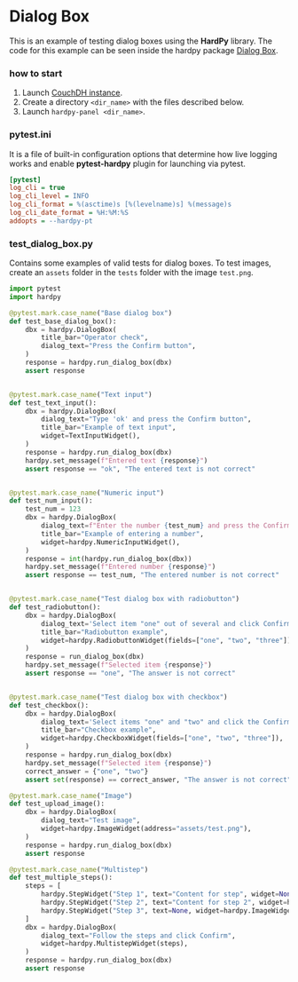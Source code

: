 # Dialog Box

This is an example of testing dialog boxes using the **HardPy** library.
The code for this example can be seen inside the hardpy package [Dialog Box](https://github.com/everypinio/hardpy/tree/main/examples/project/dialog_box).

### how to start

1. Launch [CouchDH instance](../documentation/database.md#couchdb-instance).
2. Create a directory `<dir_name>` with the files described below.
3. Launch `hardpy-panel <dir_name>`.

### pytest.ini

It is a file of built-in configuration options that determine how live logging works and
enable **pytest-hardpy** plugin for launching via pytest.

```ini
[pytest]
log_cli = true
log_cli_level = INFO
log_cli_format = %(asctime)s [%(levelname)s] %(message)s
log_cli_date_format = %H:%M:%S
addopts = --hardpy-pt
```

### test_dialog_box.py

Contains some examples of valid tests for dialog boxes.
To test images, create an `assets` folder in the `tests` folder with the image `test.png`.

```python
import pytest
import hardpy

@pytest.mark.case_name("Base dialog box")
def test_base_dialog_box():
    dbx = hardpy.DialogBox(
        title_bar="Operator check",
        dialog_text="Press the Confirm button",
    )
    response = hardpy.run_dialog_box(dbx)
    assert response


@pytest.mark.case_name("Text input")
def test_text_input():
    dbx = hardpy.DialogBox(
        dialog_text="Type 'ok' and press the Confirm button",
        title_bar="Example of text input",
        widget=TextInputWidget(),
    )
    response = hardpy.run_dialog_box(dbx)
    hardpy.set_message(f"Entered text {response}")
    assert response == "ok", "The entered text is not correct"


@pytest.mark.case_name("Numeric input")
def test_num_input():
    test_num = 123
    dbx = hardpy.DialogBox(
        dialog_text=f"Enter the number {test_num} and press the Confirm button",
        title_bar="Example of entering a number",
        widget=hardpy.NumericInputWidget(),
    )
    response = int(hardpy.run_dialog_box(dbx))
    hardpy.set_message(f"Entered number {response}")
    assert response == test_num, "The entered number is not correct"


@pytest.mark.case_name("Test dialog box with radiobutton")
def test_radiobutton():
    dbx = hardpy.DialogBox(
        dialog_text='Select item "one" out of several and click Confirm.',
        title_bar="Radiobutton example",
        widget=hardpy.RadiobuttonWidget(fields=["one", "two", "three"]),
    )
    response = run_dialog_box(dbx)
    hardpy.set_message(f"Selected item {response}")
    assert response == "one", "The answer is not correct"


@pytest.mark.case_name("Test dialog box with checkbox")
def test_checkbox():
    dbx = hardpy.DialogBox(
        dialog_text='Select items "one" and "two" and click the Confirm button',
        title_bar="Checkbox example",
        widget=hardpy.CheckboxWidget(fields=["one", "two", "three"]),
    )
    response = hardpy.run_dialog_box(dbx)
    hardpy.set_message(f"Selected item {response}")
    correct_answer = {"one", "two"}
    assert set(response) == correct_answer, "The answer is not correct"

@pytest.mark.case_name("Image")
def test_upload_image():
    dbx = hardpy.DialogBox(
        dialog_text="Test image",
        widget=hardpy.ImageWidget(address="assets/test.png"),
    )
    response = hardpy.run_dialog_box(dbx)
    assert response

@pytest.mark.case_name("Multistep")
def test_multiple_steps():
    steps = [
        hardpy.StepWidget("Step 1", text="Content for step", widget=None),
        hardpy.StepWidget("Step 2", text="Content for step 2", widget=hardpy.ImageWidget(address="assets/test.png")),
        hardpy.StepWidget("Step 3", text=None, widget=hardpy.ImageWidget(address="assets/test.png")),
    ]
    dbx = hardpy.DialogBox(
        dialog_text="Follow the steps and click Confirm",
        widget=hardpy.MultistepWidget(steps),
    )
    response = hardpy.run_dialog_box(dbx)
    assert response
```
